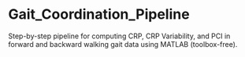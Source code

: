 # Gait_Coordination_Pipeline
Step-by-step pipeline for computing CRP, CRP Variability, and PCI in forward and backward walking gait data using MATLAB (toolbox-free).
